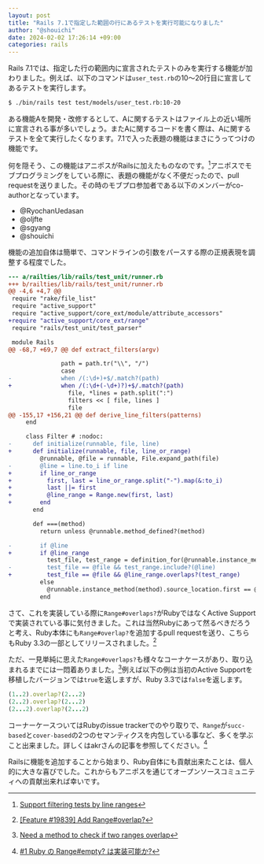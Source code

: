 ```yaml
---
layout: post
title: "Rails 7.1で指定した範囲の行にあるテストを実行可能になりました"
author: "@shouichi"
date: 2024-02-02 17:26:14 +09:00
categories: rails
---
```


Rails 7.1では、指定した行の範囲内に宣言されたテストのみを実行する機能が加わりました。例えば、以下のコマンドは`user_test.rb`の10〜20行目に宣言してあるテストを実行します。

```bash
$ ./bin/rails test test/models/user_test.rb:10-20
```

ある機能Aを開発・改修するとして、Aに関するテストはファイル上の近い場所に宣言される事が多いでしょう。またAに関するコードを書く際は、Aに関するテストを全て実行したくなります。7.1で入った表題の機能はまさにうってつけの機能です。

何を隠そう、この機能はアニポスがRailsに加えたものなのです。[^1]アニポスでモブプログラミングをしている際に、表題の機能がなく不便だったので、pull requestを送りました。その時のモブプロ参加者である以下のメンバーがco-authorとなっています。

- @RyochanUedasan
- @oljfte
- @sgyang
- @shouichi

[^1]: [Support filtering tests by line ranges](https://github.com/rails/rails/pull/48807)

機能の追加自体は簡単で、コマンドラインの引数をパースする際の正規表現を調整する程度でした。

```patch
--- a/railties/lib/rails/test_unit/runner.rb
+++ b/railties/lib/rails/test_unit/runner.rb
@@ -4,6 +4,7 @@
 require "rake/file_list"
 require "active_support"
 require "active_support/core_ext/module/attribute_accessors"
+require "active_support/core_ext/range"
 require "rails/test_unit/test_parser"

 module Rails
@@ -68,7 +69,7 @@ def extract_filters(argv)

               path = path.tr("\\", "/")
               case
-              when /(:\d+)+$/.match?(path)
+              when /(:\d+(-\d+)?)+$/.match?(path)
                 file, *lines = path.split(":")
                 filters << [ file, lines ]
                 file
@@ -155,17 +156,21 @@ def derive_line_filters(patterns)
     end

     class Filter # :nodoc:
-      def initialize(runnable, file, line)
+      def initialize(runnable, file, line_or_range)
         @runnable, @file = runnable, File.expand_path(file)
-        @line = line.to_i if line
+        if line_or_range
+          first, last = line_or_range.split("-").map(&:to_i)
+          last ||= first
+          @line_range = Range.new(first, last)
+        end
       end

       def ===(method)
         return unless @runnable.method_defined?(method)

-        if @line
+        if @line_range
           test_file, test_range = definition_for(@runnable.instance_method(method))
-          test_file == @file && test_range.include?(@line)
+          test_file == @file && @line_range.overlaps?(test_range)
         else
           @runnable.instance_method(method).source_location.first == @file
         end
```

さて、これを実装している際に`Range#overlaps?`がRubyではなくActive Supportで実装されている事に気付きました。これは当然Rubyにあって然るべきだろうと考え、Ruby本体にも`Range#overlap?`を追加するpull requestを送り、こちらもRuby 3.3の一部としてリリースされました。[^2]

[^2]: [[Feature #19839] Add Range#overlap?](https://github.com/ruby/ruby/pull/8242)

ただ、一見単純に思えた`Range#overlaps?`も様々なコーナケースがあり、取り込まれるまでには一悶着ありました。[^3]例えば以下の例は当初のActive Supportを移植したバージョンでは`true`を返しますが、Ruby 3.3では`false`を返します。

```ruby
(1..2).overlap?(2...2)
(2..2).overlap?(2...2)
(2...2).overlap?(2...2)
```

[^3]: [Need a method to check if two ranges overlap](https://bugs.ruby-lang.org/issues/19839)

コーナーケースついてはRubyのissue trackerでのやり取りで、`Range`が`succ-based`と`cover-based`の2つのセマンティクスを内包している事など、多くを学ぶこと出来ました。詳しくはakrさんの記事を参照してください。[^4]

[^4]: [#1 Ruby の Range#empty? は実装可能か?](http://www.a-k-r.org/d/2023-09.html#a2023_09_28_1)

Railsに機能を追加することから始まり、Ruby自体にも貢献出来たことは、個人的に大きな喜びでした。これからもアニポスを通じてオープンソースコミュニティへの貢献出来れば幸いです。
